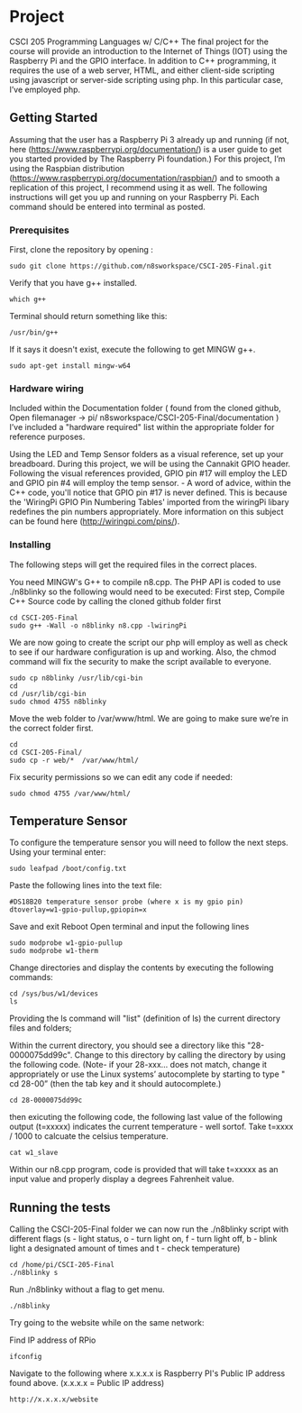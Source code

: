 # Project

CSCI 205 Programming Languages w/ C/C++
The final project for the course will provide an introduction to the Internet of Things (IOT) using the Raspberry Pi and the GPIO interface. In addition to C++ programming, it requires the use of a web server, HTML, and either client-side scripting using javascript or server-side scripting using php. In this particular case, I’ve employed php.   

## Getting Started
Assuming that the user has a Raspberry Pi 3 already up and running (if not, here (https://www.raspberrypi.org/documentation/) is a user guide to get you started provided by The Raspberry Pi foundation.) For this project, I’m using the Raspbian distribution (https://www.raspberrypi.org/documentation/raspbian/) and to smooth a replication of this project, I recommend using it as well. 
The following instructions will get you up and running on your Raspberry Pi. Each command should be entered into terminal as posted. 

### Prerequisites
First, clone the repository by opening :
```
sudo git clone https://github.com/n8sworkspace/CSCI-205-Final.git
```
Verify that you have g++ installed.
```
which g++
```
Terminal should return something like this:
```
/usr/bin/g++
```
If it says it doesn't exist, execute the following to get MINGW g++.
```
sudo apt-get install mingw-w64
```

### Hardware wiring 
Included within the Documentation folder ( found from the cloned github, Open filemanager -> pi/ n8sworkspace/CSCI-205-Final/documentation ) I’ve included a "hardware required" list within the appropriate folder for reference purposes. 

Using the LED and Temp Sensor folders as a visual reference, set up your breadboard.
During this project, we will be using the Cannakit GPIO header. Following the visual references provided, GPIO pin #17 will employ the LED and GPIO pin #4 will employ the temp sensor. - A word of advice, within the C++ code, you'll notice that GPIO pin #17 is never defined. This is because the 'WiringPi GPIO Pin Numbering Tables' imported from the wiringPi libary redefines the pin numbers appropriately. More information on this subject can be found here (http://wiringpi.com/pins/).

### Installing
The following steps will get the required files in the correct places.

You need MINGW's G++ to compile n8.cpp. The PHP API is coded to use ./n8blinky so the following would need to be executed:
First step, Compile C++ Source code by calling the cloned github folder first

```
cd CSCI-205-Final
sudo g++ -Wall -o n8blinky n8.cpp -lwiringPi 

```

We are now going to create the script our php will employ as well as check to see if our hardware configuration is up and working. Also, the chmod command will fix the security to make the script available to everyone. 

```
sudo cp n8blinky /usr/lib/cgi-bin 
cd
cd /usr/lib/cgi-bin
sudo chmod 4755 n8blinky
```
Move the web folder to /var/www/html. We are going to make sure we’re in the correct folder first. 
```
cd
cd CSCI-205-Final/
sudo cp -r web/*  /var/www/html/
```
Fix security permissions so we can edit any code if needed:
```
sudo chmod 4755 /var/www/html/
```

## Temperature Sensor
To configure the temperature sensor you will need to follow the next steps.
Using your terminal enter:
```
sudo leafpad /boot/config.txt
```
Paste the following lines into the text file: 
```
#DS18B20 temperature sensor probe (where x is my gpio pin)
dtoverlay=w1-gpio-pullup,gpiopin=x
```
Save and exit
Reboot
Open terminal and input the following lines
```
sudo modprobe w1-gpio-pullup
sudo modprobe w1-therm
```
Change directories and display the contents by executing the following commands:
```
cd /sys/bus/w1/devices
ls
```
Providing the ls command will "list" (definition of ls) the current directory files and folders; 

Within the current directory, you should see a directory like this
"28-0000075dd99c". Change to this directory by calling the directory by using the following code. (Note- if your 28-xxx... does not match, change it appropriately or use the Linux systems’ autocomplete by starting to type " cd 28-00” (then the tab key and it should autocomplete.)
```	
cd 28-0000075dd99c
```
then exicuting the following code, the following last value of the following output (t=xxxxx)
indicates the current temperature - well sortof. Take t=xxxx / 1000 to calcuate the celsius temperature. 
```
cat w1_slave
```
Within our n8.cpp program, code is provided that will take t=xxxxx as an input value and properly 
display a degrees Fahrenheit value.


## Running the tests

Calling the CSCI-205-Final folder we can now run the  ./n8blinky script  with different flags (s - light status, o - turn light on, f - turn light off, b - blink light a designated amount of times and t - check temperature) 

```
cd /home/pi/CSCI-205-Final
./n8blinky s
```

Run ./n8blinky without a flag to get menu.

```
./n8blinky
```

Try going to the website while on the same network:

Find IP address of RPio 

```
ifconfig
```

Navigate to the following where x.x.x.x is Raspberry PI's Public IP address found above. (x.x.x.x = Public IP address)

```
http://x.x.x.x/website
```
